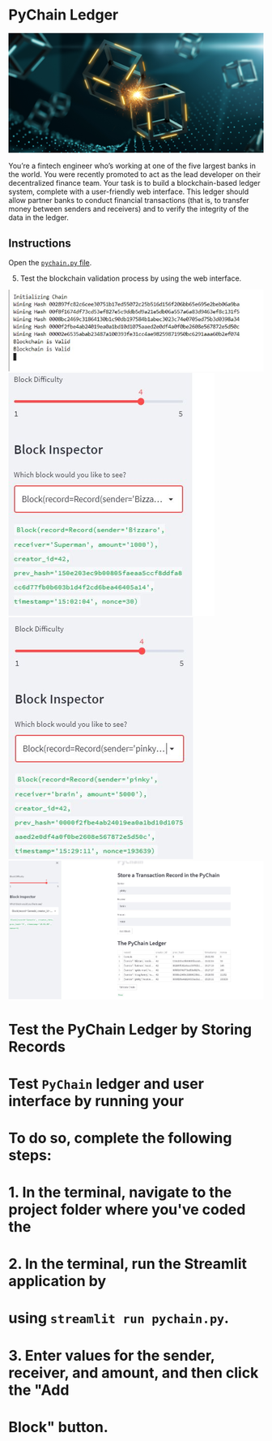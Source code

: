 # PyChain Ledger

![alt=""](Images/application-image.png)

You’re a fintech engineer who’s working at one of the five largest banks in the world. You were recently promoted to act as the lead developer on their decentralized finance team. Your task is to build a blockchain-based ledger system, complete with a user-friendly web interface. This ledger should allow partner banks to conduct financial transactions (that is, to transfer money between senders and receivers) and to verify the integrity of the data in the ledger.

## Instructions

Open the [`pychain.py` file](https://github.com/DanEspin0821/blockchain_18/blob/main/pychain.py).

5. Test the blockchain validation process by using the web interface.

![alt=""](Images/bcvalid.JPG)
![alt=""](Images/bi1.JPG)
![alt=""](Images/bi2.JPG)
![alt=""](Images/fullapp.JPG)


# Test the PyChain Ledger by Storing Records

# Test `PyChain` ledger and user interface by running your

# To do so, complete the following steps:

# 1. In the terminal, navigate to the project folder where you've coded the

# 2. In the terminal, run the Streamlit application by
# using `streamlit run pychain.py`.

# 3. Enter values for the sender, receiver, and amount, and then click the "Add
# Block" button.
